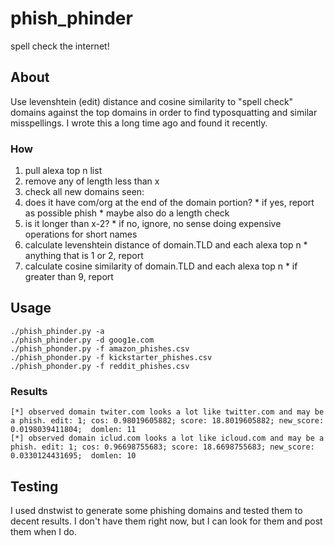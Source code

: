 # phish_phinder
spell check the internet!
## About
Use levenshtein (edit) distance and cosine similarity to "spell check" domains against the top domains in order to find typosquatting and similar misspellings. I wrote this a long time ago and found it recently.
### How
1. pull alexa top n list
2. remove any of length less than x
3. check all new domains seen:
  1. does it have com/org at the end of the domain portion?
    * if yes, report as possible phish
    * maybe also do a length check
  2. is it longer than x-2?
    * if no, ignore, no sense doing expensive operations for short names
  3. calculate levenshtein distance of domain.TLD and each alexa top n
    * anything that is 1 or 2, report
  4. calculate cosine similarity of domain.TLD and each alexa top n
    * if greater than 9, report
## Usage
```
./phish_phinder.py -a
./phish_phinder.py -d goog1e.com
./phish_phonder.py -f amazon_phishes.csv
./phish_phonder.py -f kickstarter_phishes.csv
./phish_phonder.py -f reddit_phishes.csv
```
### Results
```
[*] observed domain twiter.com looks a lot like twitter.com and may be a phish. edit: 1; cos: 0.98019605882; score: 18.8019605882; new_score: 0.0198039411804;  domlen: 11
[*] observed domain iclud.com looks a lot like icloud.com and may be a phish. edit: 1; cos: 0.96698755683; score: 18.6698755683; new_score: 0.0330124431695;  domlen: 10
```
## Testing
I used dnstwist to generate some phishing domains and tested them to decent results. I don't have them right now, but I can look for them and post them when I do.
